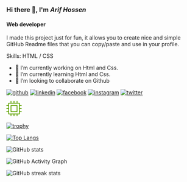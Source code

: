 ### Hi there 👋, I'm *Arif Hossen*
#### Web developer
I made this project just for fun, it allows you to create nice and simple GitHub Readme files that you can copy/paste and use in your profile.

Skills:  HTML / CSS

- 🔭 I’m currently working on Html and Css. 
- 🌱 I’m currently learning Html and Css. 
- 👯 I’m looking to collaborate on Github 


[<img src='https://cdn.jsdelivr.net/npm/simple-icons@3.0.1/icons/github.svg' alt='github' height='40'>](https://github.com/arifhosssen)  [<img src='https://cdn.jsdelivr.net/npm/simple-icons@3.0.1/icons/linkedin.svg' alt='linkedin' height='40'>](https://www.linkedin.com/in/arifhosssen/)  [<img src='https://cdn.jsdelivr.net/npm/simple-icons@3.0.1/icons/facebook.svg' alt='facebook' height='40'>](https://www.facebook.com/arifhosssen)  [<img src='https://cdn.jsdelivr.net/npm/simple-icons@3.0.1/icons/instagram.svg' alt='instagram' height='40'>](https://www.instagram.com/arifhosssen_/)  [<img src='https://cdn.jsdelivr.net/npm/simple-icons@3.0.1/icons/twitter.svg' alt='twitter' height='40'>](https://twitter.com/ariifhossen)  

<a href='https://docs.github.com/en/developers'><img src='https://raw.githubusercontent.com/acervenky/animated-github-badges/master/assets/devbadge.gif' width='40' height='40'></a> 

[![trophy](https://github-profile-trophy.vercel.app/?username=arifhosssen)](https://github.com/ryo-ma/github-profile-trophy)

[![Top Langs](https://github-readme-stats.vercel.app/api/top-langs/?username=arifhosssen)](https://github.com/anuraghazra/github-readme-stats)

![GitHub stats](https://github-readme-stats.vercel.app/api?username=arifhosssen&show_icons=true)  

![GitHub Activity Graph](https://activity-graph.herokuapp.com/graph?username=arifhosssen)  

![GitHub streak stats](https://github-readme-streak-stats.herokuapp.com/?user=arifhosssen)  

